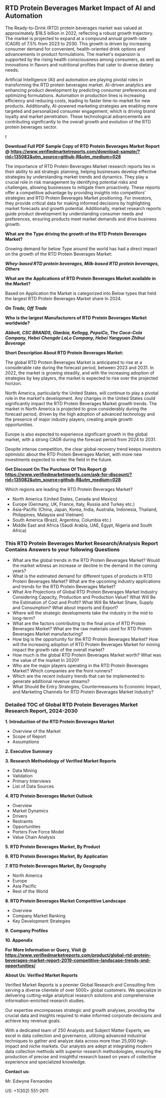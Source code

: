 <h2>RTD Protein Beverages Market Impact of AI and Automation</h2><p>The Ready-to-Drink (RTD) protein beverages market was valued at approximately $18.5 billion in 2022, reflecting a robust growth trajectory. The market is projected to expand at a compound annual growth rate (CAGR) of 7.5% from 2023 to 2030. This growth is driven by increasing consumer demand for convenient, health-oriented drink options and advancements in product formulations. The market's expansion is supported by the rising health consciousness among consumers, as well as innovations in flavors and nutritional profiles that cater to diverse dietary needs.</p><p>Artificial Intelligence (AI) and automation are playing pivotal roles in transforming the RTD protein beverages market. AI-driven analytics are enhancing product development by predicting consumer preferences and optimizing formulations. Automation in production lines is increasing efficiency and reducing costs, leading to faster time-to-market for new products. Additionally, AI-powered marketing strategies are enabling more targeted and personalized consumer engagement, which is driving brand loyalty and market penetration. These technological advancements are contributing significantly to the overall growth and evolution of the RTD protein beverages sector.</p>t</p><p id="" class=""><strong>Download Full PDF Sample Copy of RTD Protein Beverages Market Report @ <a href="https://www.verifiedmarketreports.com/download-sample/?rid=135082&utm_source=github-R&utm_medium=028" target="_blank">https://www.verifiedmarketreports.com/download-sample/?rid=135082&utm_source=github-R&utm_medium=028</a></strong></p><p>The importance of&nbsp;RTD Protein Beverages Market research reports lies in their ability to aid strategic planning, helping businesses develop effective strategies by understanding market trends and dynamics. They play a crucial role in risk management by identifying potential risks and challenges, allowing businesses to mitigate them proactively. These reports offer a competitive advantage by providing insights into competitors' strategies and RTD Protein Beverages Market positioning. For investors, they provide critical data for making informed decisions by highlighting market forecasts and growth potential. Additionally, market research reports guide product development by understanding consumer needs and preferences, ensuring products meet market demands and drive business growth.</p><p><strong>What are the&nbsp;Type driving the growth of the RTD Protein Beverages Market?</strong></p><p id="" class="">Growing demand for below Type around the world has had a direct impact on the growth of the RTD Protein Beverages Market:</p><em><strong>Whey-based RTD protein beverages, Milk-based RTD protein beverages, Others</strong></em></p><strong>What are the&nbsp;Applications&nbsp;of RTD Protein Beverages Market available in the Market?</strong></p><p id="" class="">Based on Application the Market is categorized into Below types that held the largest RTD Protein Beverages Market share In 2024.</p><em><strong>On Trade, Off Trade</strong></em></p><strong>Who is the largest Manufacturers of RTD Protein Beverages Market worldwide?</strong></p><p><em><strong>Abbott, CSC BRANDS, Glanbia, Kellogg, PepsiCo, The Coca-Cola Company, Hebei Chengde LoLo Company, Hebei Yangyuan Zhihui Beverage</strong></em></p><p id="" class=""><strong>Short Description About RTD Protein Beverages Market:</strong></p><p>The global RTD Protein Beverages Market is anticipated to rise at a considerable rate during the forecast period, between 2023 and 2031. In 2022, the market is growing steadily, and with the increasing adoption of strategies by key players, the market is expected to rise over the projected horizon.</p><p>North America, particularly the United States, will continue to play a pivotal role in the market's development. Any changes in the United States could significantly impact the RTD Protein Beverages Market growth trends. The market in North America is projected to grow considerably during the forecast period, driven by the high adoption of advanced technology and the presence of major industry players, creating ample growth opportunities.</p><p>Europe is also expected to experience significant growth in the global market, with a strong CAGR during the forecast period from 2024 to 2031.</p><p>Despite intense competition, the clear global recovery trend keeps investors optimistic about the RTD Protein Beverages Market, with more new investments expected to enter the field in the future.</p><p id="" class=""><strong>Get Discount On The Purchase Of This Report @ <a href="https://www.verifiedmarketreports.com/ask-for-discount/?rid=135082&utm_source=github-R&utm_medium=028" target="_blank">https://www.verifiedmarketreports.com/ask-for-discount/?rid=135082&utm_source=github-R&utm_medium=028</a></strong></p>Which regions are leading the RTD Protein Beverages Market?</p><ul><li>North America (United States, Canada and Mexico)</li><li>Europe (Germany, UK, France, Italy, Russia and Turkey etc.)</li><li>Asia-Pacific (China, Japan, Korea, India, Australia, Indonesia, Thailand, Philippines, Malaysia and Vietnam)</li><li>South America (Brazil, Argentina, Columbia etc.)</li><li>Middle East and Africa (Saudi Arabia, UAE, Egypt, Nigeria and South Africa)</li></ul><h3 id="" class="">This RTD Protein Beverages Market Research/Analysis Report Contains Answers to your following Questions</h3><ul><li>What are the global trends in the RTD Protein Beverages Market? Would the market witness an increase or decline in the demand in the coming years?</li><li>What is the estimated demand for different types of products in RTD Protein Beverages Market? What are the upcoming industry applications and trends for the RTD Protein Beverages Market?</li><li>What Are Projections of Global RTD Protein Beverages Market Industry Considering Capacity, Production and Production Value? What Will Be the Estimation of Cost and Profit? What Will Be Market Share, Supply and Consumption? What about imports and Export?</li><li>Where will the strategic developments take the industry in the mid to long-term?</li><li>What are the factors contributing to the final price of RTD Protein Beverages Market? What are the raw materials used for RTD Protein Beverages Market manufacturing?</li><li>How big is the opportunity for the RTD Protein Beverages Market? How will the increasing adoption of RTD Protein Beverages Market for mining impact the growth rate of the overall market?</li><li>How much is the global RTD Protein Beverages Market worth? What was the value of the market In 2020?</li><li>Who are the major players operating in the RTD Protein Beverages Market? Which companies are the front runners?</li><li>Which are the recent industry trends that can be implemented to generate additional revenue streams?</li><li>What Should Be Entry Strategies, Countermeasures to Economic Impact, and Marketing Channels for RTD Protein Beverages Market Industry?</li></ul><h3 id="" class="">Detailed TOC of Global RTD Protein Beverages Market Research Report, 2024-2030</h3><p id="" class=""><strong>1. Introduction of the RTD Protein Beverages Market</strong></p><ul><li>Overview of the Market</li><li>Scope of Report</li><li>Assumptions</li></ul><p id="" class=""><strong>2. Executive Summary</strong></p><p id="" class=""><strong>3. Research Methodology of Verified Market Reports</strong></p><ul><li>Data Mining</li><li>Validation</li><li>Primary Interviews</li><li>List of Data Sources</li></ul><p id="" class=""><strong>4. RTD Protein Beverages Market Outlook</strong></p><ul><li>Overview</li><li>Market Dynamics</li><li>Drivers</li><li>Restraints</li><li>Opportunities</li><li>Porters Five Force Model</li><li>Value Chain Analysis</li></ul><p id="" class=""><strong>5. RTD Protein Beverages Market, By Product</strong></p><p id="" class=""><strong>6. RTD Protein Beverages Market, By Application</strong></p><p id="" class=""><strong>7. RTD Protein Beverages Market, By Geography</strong></p><ul><li>North America</li><li>Europe</li><li>Asia Pacific</li><li>Rest of the World</li></ul><p id="" class=""><strong>8. RTD Protein Beverages Market Competitive Landscape</strong></p><ul><li>Overview</li><li>Company Market Ranking</li><li>Key Development Strategies</li></ul><p id="" class=""><strong>9. Company Profiles</strong></p><p id="" class=""><strong>10. Appendix</strong></p><p id="" class=""><strong>For More Information or Query, Visit @ <a href="https://www.verifiedmarketreports.com/product/global-rtd-protein-beverages-market-report-2019-competitive-landscape-trends-and-opportunities/" target="_blank">https://www.verifiedmarketreports.com/product/global-rtd-protein-beverages-market-report-2019-competitive-landscape-trends-and-opportunities/</a></strong></p><p id="" class=""><strong>About Us: Verified Market Reports</strong></p><p id="" class="">Verified Market Reports is a premier Global Research and Consulting firm serving a diverse clientele of over 5000+ global customers. We specialize in delivering cutting-edge analytical research solutions and comprehensive information-enriched research studies.</p><p id="" class="">Our expertise encompasses strategic and growth analyses, providing the crucial data and insights required to make informed corporate decisions and achieve key revenue goals.</p><p id="" class="">With a dedicated team of 250 Analysts and Subject Matter Experts, we excel in data collection and governance, utilizing advanced industrial techniques to gather and analyze data across more than 25,000 high-impact and niche markets. Our analysts are adept at integrating modern data collection methods with superior research methodologies, ensuring the production of precise and insightful research based on years of collective experience and specialized knowledge.</p><p id="" class=""><strong>Contact us:</strong></p><p id="" class="">Mr. Edwyne Fernandes</p><p id="" class="">US: +1(302) 551-2611</p>
